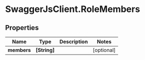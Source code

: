# SwaggerJsClient.RoleMembers

## Properties
Name | Type | Description | Notes
------------ | ------------- | ------------- | -------------
**members** | **[String]** |  | [optional] 


